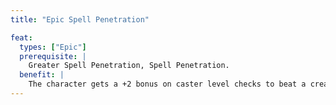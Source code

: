 ```yaml
---
title: "Epic Spell Penetration"

feat:
  types: ["Epic"]
  prerequisite: |
    Greater Spell Penetration, Spell Penetration.
  benefit: |
    The character gets a +2 bonus on caster level checks to beat a creature's spell resistance. This stacks with the bonuses from Spell Penetration and Greater Spell Penetration.
---
```


